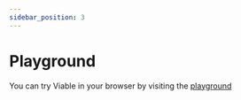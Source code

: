 ```yaml
---
sidebar_position: 3
---
```


# Playground

You can try Viable in your browser by visiting the [playground](https://viable-playground.vercel.app)